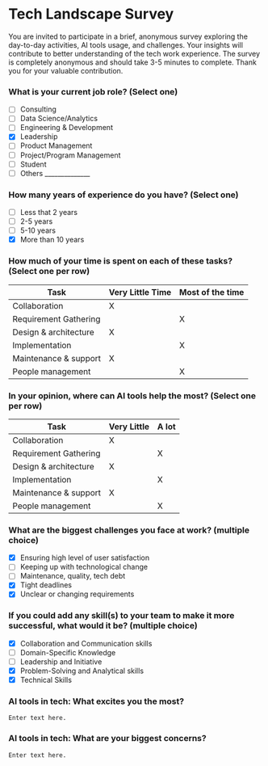 # Tech Landscape Survey

You are invited to participate in a brief, anonymous survey exploring the day-to-day activities, AI tools usage, and challenges. Your insights will contribute to better understanding of the tech work experience. The survey is completely anonymous and should take 3-5 minutes to complete. Thank you for your valuable contribution.

### What is your current job role? (Select one)
- [ ] Consulting
- [ ] Data Science/Analytics
- [ ] Engineering & Development
- [X] Leadership
- [ ] Product Management
- [ ] Project/Program Management
- [ ] Student
- [ ] Others ______________

### How many years of experience do you have? (Select one)
- [ ] Less that 2 years
- [ ] 2-5 years
- [ ] 5-10 years
- [X] More than 10 years

### How much of your time is spent on each of these tasks? (Select one per row)

| Task | Very Little Time | Most of the time |
| ----------- | ----------- | ----------- |
| Collaboration | X |  |
| Requirement Gathering |  | X |
| Design & architecture | X |  |
| Implementation |  | X |
| Maintenance & support | X |  |
| People management |  | X |

### In your opinion, where can AI tools help the most? (Select one per row)

| Task | Very Little | A lot |
| ----------- | ----------- | ----------- |
| Collaboration | X |  |
| Requirement Gathering |  | X |
| Design & architecture | X |  |
| Implementation |  | X |
| Maintenance & support | X |  |
| People management |  | X |

### What are the biggest challenges you face at work? (multiple choice)

- [X] Ensuring high level of user satisfaction
- [ ] Keeping up with technological change
- [ ] Maintenance, quality, tech debt
- [X] Tight deadlines
- [X] Unclear or changing requirements

### If you could add any skill(s) to your team to make it more successful, what would it be? (multiple choice)

- [X] Collaboration and Communication skills
- [ ] Domain-Specific Knowledge
- [ ] Leadership and Initiative
- [X] Problem-Solving and Analytical skills
- [X] Technical Skills

### AI tools in tech: What excites you the most?
```
Enter text here.
```

### AI tools in tech: What are your biggest concerns?
```
Enter text here.
```
